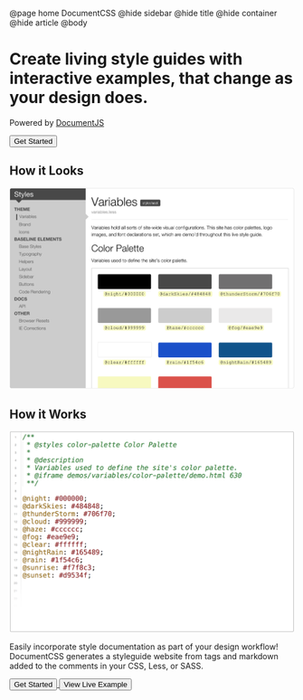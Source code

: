 @page home DocumentCSS
@hide sidebar
@hide title
@hide container
@hide article 
@body


<div class="hero">
  <h1 class="lead">Create living style guides with interactive examples, that change as your design does.</h1>
  <p class="hero-note">Powered by <a href="http://documentjs.com">DocumentJS</a></p>

  <div class="hero-cta">
    <a href="docs/index.html">
      <button class="btn btn-primary btn-lg">Get Started</button>
    </a>
  </div>
</div>

<div class="homepage-section">
  <div class="left">
    <h2>How it Looks</h2>
    <img src="static/img/style-guide-demo.png"/>
  </div>
  <div class="right">
    <h2>How it Works</h2>
    <img src="static/img/style-guide-demo-code.png"/>
  </div>

</div>    
<section class="homepage-closing">
  <p class="explanation">Easily incorporate style documentation as part of your design workflow! DocumentCSS generates a styleguide website from tags and markdown added to the comments in your CSS, Less, or SASS.</p>
  <div class="hero-cta">
    <a href="docs/index.html">
      <button class="btn btn-primary btn-lg">Get Started</button>
    </a>
    <a href="/examples/styles/variables.less.html">
      <button class="btn btn-secondary btn-lg">View Live Example</button>
    </a>
  </div>
</section>

